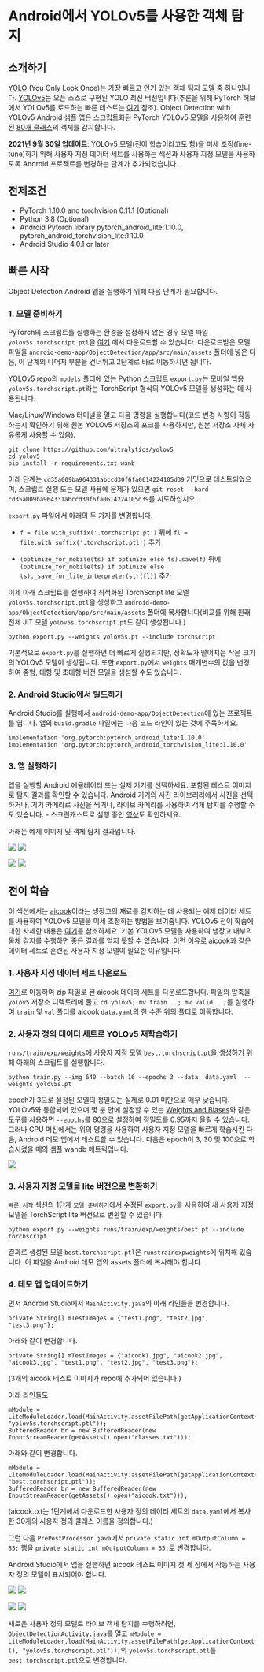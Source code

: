# Android에서 YOLOv5를 사용한 객체 탐지

## 소개하기

[YOLO](https://pjreddie.com/darknet/yolo/) (You Only Look Once)는 가장 빠르고 인기 있는 객체 팀지 모델 중 하나입니다. [YOLOv5](https://github.com/ultralytics/yolov5)는 오픈 소스로 구현된 YOLO 최신 버전입니다(추론을 위해 PyTorch 허브에서 YOLOv5를 로드하는 빠른 테스트는 [여기](https://pytorch.org/hub/ultralytics_yolov5/#load-from-pytorch-hub) 참조). Object Detection with YOLOv5 Android 샘플 앱은 스크립트화된 PyTorch YOLOv5 모델을 사용하여 훈련된 [80개 클래스](https://github.com/ultralytics/yolov5/blob/master/data/coco.yaml)의 객체를 감지합니다.

**2021년 9월 30일 업데이트**: YOLOv5 모델(전이 학습이라고도 함)을 미세 조정(fine-tune)하기 위해 사용자 지정 데이터 세트를 사용하는 섹션과 사용자 지정 모델을 사용하도록 Android 프로젝트를 변경하는 단계가 추가되었습니다.

## 전제조건

* PyTorch 1.10.0 and torchvision 0.11.1 (Optional)
* Python 3.8 (Optional)
* Android Pytorch library pytorch_android_lite:1.10.0, pytorch_android_torchvision_lite:1.10.0
* Android Studio 4.0.1 or later

## 빠른 시작

Object Detection Android 앱을 실행하기 위해 다음 단계가 필요합니다.

### 1. 모델 준비하기

PyTorch의 스크립트를 실행하는 환경을 설정하지 않은 경우 모델 파일 `yolov5s.torchscript.ptl`을 [여기](https://pytorch-mobile-demo-apps.s3.us-east-2.amazonaws.com/yolov5s.torchscript.ptl) 에서 다운로드할 수 있습니다. 다운로드받은 모델 파일을 `android-demo-app/ObjectDetection/app/src/main/assets` 폴더에 넣은 다음, 이 단계의 나머지 부분을 건너뛰고 2단계로 바로 이동하시면 됩니다.

[YOLOv5 repo](https://github.com/ultralytics/yolov5)의 `models` 폴더에 있는 Python 스크립트 `export.py`는 모바일 앱용 `yolov5s.torchscript.pt`라는 TorchScript 형식의 YOLOv5 모델을 생성하는 데 사용됩니다.

Mac/Linux/Windows 터미널을 열고 다음 명령을 실행합니다(코드 변경 사항이 작동하는지 확인하기 위해 원본 YOLOv5 저장소의 포크를 사용하지만, 원본 저장소 자체 자유롭게 사용할 수 있음).

```
git clone https://github.com/ultralytics/yolov5
cd yolov5
pip install -r requirements.txt wanb
```

아래 단계는 `cd35a009ba964331abccd30f6fa0614224105d39` 커밋으로 테스트되었으며, 스크립트 실행 또는 모델 사용에 문제가 있으면 `git reset --hard cd35a009ba964331abccd30f6fa0614224105d39`를 시도하십시오.

`export.py` 파일에서 아래의 두 가지를 변경합니다.

* `f = file.with_suffix('.torchscript.pt')` 뒤에 `fl = file.with_suffix('.torchscript.ptl')` 추가

* `(optimize_for_mobile(ts) if optimize else ts).save(f)` 뒤에 `(optimize_for_mobile(ts) if optimize else ts)._save_for_lite_interpreter(str(fl))` 추가

이제 아래 스크립트를 실행하여 최적화된 TorchScript lite 모델 `yolov5s.torchscript.ptl`을 생성하고 `android-demo-app/ObjectDetection/app/src/main/assets` 폴더에 복사합니다(비교를 위해 원래 전체 JIT 모델 `yolov5s.torchscript.pt`도 같이 생성됩니다.)

```
python export.py --weights yolov5s.pt --include torchscript
```

기본적으로 `export.py`를 실행하면 더 빠르게 실행되지만, 정확도가 떨어지는 작은 크기의 YOLOv5 모델이 생성됩니다. 또한 `export.py`에서 `weights` 매개변수의 값을 변경하여 중형, 대형 및 초대형 버전 모델을 생성할 수도 있습니다.

### 2. Android Studio에서 빌드하기

Android Studio를 실행해서 `android-demo-app/ObjectDetection`에 있는 프로젝트를 엽니다. 앱의 `build.gradle` 파일에는 다음 코드 라인이 있는 것에 주목하세요.

```
implementation 'org.pytorch:pytorch_android_lite:1.10.0'
implementation 'org.pytorch:pytorch_android_torchvision_lite:1.10.0'
```

### 3. 앱 실행하기

앱을 실행할 Android 에뮬레이터 또는 실제 기기를 선택하세요. 포함된 테스트 이미지로 탐지 결과를 확인할 수 있습니다. Android 기기의 사진 라이브러리에서 사진을 선택하거나, 기기 카메라로 사진을 찍거나, 라이브 카메라를 사용하여 객체 탐지를 수행할 수도 있습니다. - 스크린캐스트로 실행 중인 [영상](https://drive.google.com/file/d/1-5AoRONUqZPZByM-fy0m7r8Ct11OnlIT/view)도 확인하세요.

아래는 예제 이미지 및 객체 탐지 결과입니다.

![](screenshot1.png)
![](screenshot2.png)

![](screenshot3.png)
![](screenshot4.png)

## 전이 학습

이 섹션에서는 [aicook](https://universe.roboflow.com/karel-cornelis-q2qqg/aicook-lcv4d/4)이라는 냉장고의 재료를 감지하는 데 사용되는 예제 데이터 세트를 사용하여 YOLOv5 모델을 미세 조정하는 방법을 보여줍니다. YOLOv5 전이 학습에 대한 자세한 내용은 [여기](https:github.comultralyticsyolov5issues1314)를 참조하세요. 기본 YOLOv5 모델을 사용하여 냉장고 내부의 물체 감지를 수행하면 좋은 결과를 얻지 못할 수 있습니다. 이런 이유로 aicook과 같은 데이터 세트로 훈련된 사용자 지정 모델이 필요한 이유입니다.

### 1. 사용자 지정 데이터 세트 다운로드

[여기](https://universe.roboflow.com/karel-cornelis-q2qqg/aicook-lcv4d/4)로 이동하여 zip 파일로 된 aicook 데이터 세트를 다운로드합니다. 파일의 압축을 `yolov5` 저장소 디렉토리에 풀고 `cd yolov5; mv train ..; mv valid ..;`를 실행하여 `train` 및 `val` 폴더를 aicook `data.yaml`의 한 수준 위의 폴더로 이동합니다.

### 2. 사용자 정의 데이터 세트로 YOLOv5 재학습하기

`runs/train/exp/weights`에 사용자 지정 모델 `best.torchscript.pt`을 생성하기 위해 아래의 스크립트를 실행합니다.

```
python train.py --img 640 --batch 16 --epochs 3 --data  data.yaml  --weights yolov5s.pt
```

epoch가 3으로 설정된 모델의 정밀도는 실제로 0.01 미만으로 매우 낮습니다. YOLOv5와 통합되어 있으며 몇 분 안에 설정할 수 있는 [Weights and Biases](https://wandb.ai)와 같은 도구를 사용하면 `--epochs`를 80으로 설정하여 정밀도를 0.95까지 올릴 수 있습니다. 그러나 CPU 머신에서는 위의 명령을 사용하여 사용자 지정 모델을 빠르게 학습시킨 다음, Android 데모 앱에서 테스트할 수 있습니다. 다음은 epoch이 3, 30 및 100으로 학습시켰을 때의 샘플 wandb 메트릭입니다.

![](metrics.png)

### 3. 사용자 지정 모델을 lite 버전으로 변환하기

`빠른 시작` 섹션의 1단계 `모델 준비하기`에서 수정된 `export.py`를 사용하여 새 사용자 지정 모델을 TorchScript lite 버전으로 변환할 수 있습니다.

```
python export.py --weights runs/train/exp/weights/best.pt --include torchscript
```

결과로 생성된 모델 `best.torchscript.ptl`은 `runstrainexpweights`에 위치해 있습니다. 이 파일을 Android 데모 앱의 assets 폴더에 복사해야 합니다.

### 4. 데모 앱 업데이트하기

먼저 Android Studio에서 `MainActivity.java`의 아래 라인들을 변경합니다.

```
private String[] mTestImages = {"test1.png", "test2.jpg", "test3.png"};
```
아래와 같이 변경합니다.
```
private String[] mTestImages = {"aicook1.jpg", "aicook2.jpg", "aicook3.jpg", "test1.png", "test2.jpg", "test3.png"};
```
(3개의 aicook 테스트 이미지가 repo에 추가되어 있습니다.)

아래 라인들도
```
mModule = LiteModuleLoader.load(MainActivity.assetFilePath(getApplicationContext(), "yolov5s.torchscript.ptl"));
BufferedReader br = new BufferedReader(new InputStreamReader(getAssets().open("classes.txt")));
```
아래와 같이 변경합니다.
```
mModule = LiteModuleLoader.load(MainActivity.assetFilePath(getApplicationContext(), "best.torchscript.ptl"));
BufferedReader br = new BufferedReader(new InputStreamReader(getAssets().open("aicook.txt")));
```
(aicook.txt는 1단계에서 다운로드한 사용자 정의 데이터 세트의 `data.yaml`에서 복사한 30개의 사용자 정의 클래스 이름을 정의합니다.)

그런 다음 `PrePostProcessor.java`에서 `private static int mOutputColumn = 85;` 행을 `private static int mOutputColumn = 35;`로 변경합니다.

Android Studio에서 앱을 실행하면 aicook 테스트 이미지 첫 세 장에서 작동하는 사용자 정의 모델이 표시되어야 합니다.

![](aicook1.png)
![](aicook2.png)

![](aicook3.png)
![](aicook4.png)

새로운 사용자 정의 모델로 라이브 객체 탐지를 수행하려면, `ObjectDetectionActivity.java`를 열고 `mModule = LiteModuleLoader.load(MainActivity.assetFilePath(getApplicationContext(), "yolov5s.torchscript.ptl"));`의 `yolov5s.torchscript.ptl`를 `best.torchscript.ptl`으로 변경합니다.
